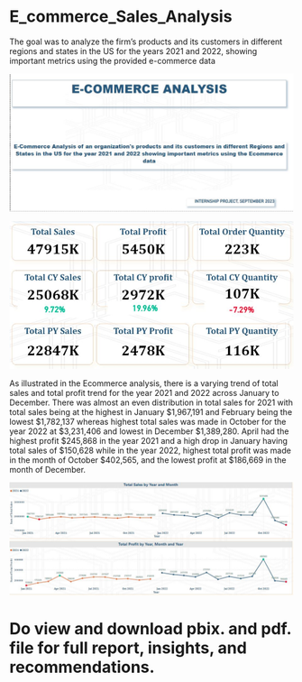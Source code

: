 # E_commerce_Sales_Analysis
The goal was to analyze the firm’s products and its customers in different regions and states in the US for the years 2021 and 2022, showing important metrics using the provided e-commerce data

![](./Ecommerceheader.JPG)

![](./ecommercekpiheader.JPG)

As illustrated in the Ecommerce analysis, there is a varying trend of total sales and total profit trend for the year 2021 and 2022 across January to December. 
There was almost an even distribution in total sales for 2021 with total sales being at the highest in January $1,967,191 and February being the lowest $1,782,137 whereas highest total sales was made in October for the year 2022 at $3,231,406 and lowest in December $1,389,280.
April had the highest profit $245,868 in the year 2021 and a high drop in January having total sales of  $150,628 while in the year 2022, highest total profit was made in the month of October $402,565, and the lowest profit at $186,669 in the month of December.

![](./YTDheader.JPG)

# Do view and download pbix. and pdf. file for full report, insights, and recommendations.

